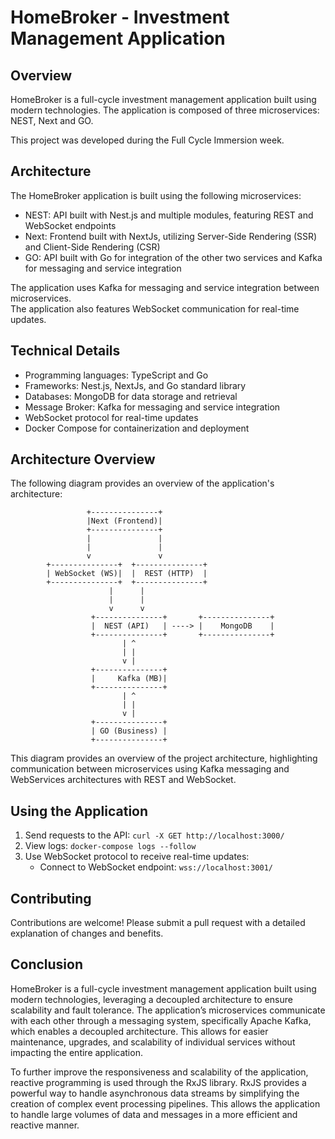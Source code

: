 # HomeBroker - Investment Management Application

## Overview

HomeBroker is a full-cycle investment management application built using modern technologies. The application is composed of three microservices: NEST, Next and GO.

This project was developed during the Full Cycle Immersion week.

## Architecture

The HomeBroker application is built using the following microservices:

- NEST: API built with Nest.js and multiple modules, featuring REST and WebSocket endpoints
- Next: Frontend built with NextJs, utilizing Server-Side Rendering (SSR) and Client-Side Rendering (CSR)
- GO: API built with Go for integration of the other two services and Kafka for messaging and service integration

The application uses Kafka for messaging and service integration between microservices. \
The application also features WebSocket communication for real-time updates.

## Technical Details

- Programming languages: TypeScript and Go
- Frameworks: Nest.js, NextJs, and Go standard library
- Databases: MongoDB for data storage and retrieval
- Message Broker: Kafka for messaging and service integration
- WebSocket protocol for real-time updates
- Docker Compose for containerization and deployment

## Architecture Overview

The following diagram provides an overview of the application's architecture:

```
                 +---------------+
                 |Next (Frontend)|
                 +---------------+
                 |               |
                 |               |
                 v               v
        +---------------+  +---------------+
        | WebSocket (WS)|  |  REST (HTTP)  |
        +---------------+  +---------------+
                      |      |
                      |      |
                      v      v
                  +---------------+       +---------------+
                  |  NEST (API)   | ----> |    MongoDB    |
                  +---------------+       +---------------+
                         | ^
                         | |
                         v |
                  +---------------+
                  |     Kafka (MB)|
                  +---------------+
                         | ^
                         | |
                         v |
                  +---------------+
                  | GO (Business) |
                  +---------------+
```

This diagram provides an overview of the project architecture, highlighting communication between microservices using Kafka messaging and WebServices architectures with REST and WebSocket.

## Using the Application

1. Send requests to the API: `curl -X GET http://localhost:3000/`
2. View logs: `docker-compose logs --follow`
3. Use WebSocket protocol to receive real-time updates:
   - Connect to WebSocket endpoint: `wss://localhost:3001/`

## Contributing

Contributions are welcome! Please submit a pull request with a detailed explanation of changes and benefits.

## Conclusion

HomeBroker is a full-cycle investment management application built using modern technologies, leveraging a decoupled architecture to ensure scalability and fault tolerance. The application’s microservices communicate with each other through a messaging system, specifically Apache Kafka, which enables a decoupled architecture. This allows for easier maintenance, upgrades, and scalability of individual services without impacting the entire application.

To further improve the responsiveness and scalability of the application, reactive programming is used through the RxJS library. RxJS provides a powerful way to handle asynchronous data streams by simplifying the creation of complex event processing pipelines. This allows the application to handle large volumes of data and messages in a more efficient and reactive manner.
